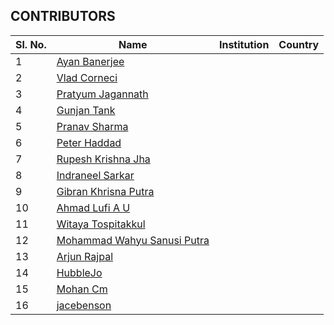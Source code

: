 ## CONTRIBUTORS

| Sl. No. | Name | Institution | Country |
| ------- | ---- | ----------- | ------- |
|1| [Ayan Banerjee](https://github.com/ayan-b) | | |
|2| [Vlad Corneci](https://github.com/asaltvld30) | | |
|3| [Pratyum Jagannath](https://github.com/pratyum) | | |
|4| [Gunjan Tank](https://github.com/gunjan01) | | |
|5| [Pranav Sharma](https://github.com/sharma-p) | | |
|6| [Peter Haddad](https://github.com/PeterHdd) | | |
|7| [Rupesh Krishna Jha](https://github.com/Rupeshiya) | | |
|8| [Indraneel Sarkar](https://github.com/sark01) | | |
|9| [Gibran Khrisna Putra](https://github.com/brantem) | | |
|10| [Ahmad Lufi A U](https://github.com/ahmadlufiau) | | |
|11| [Witaya Tospitakkul](https://github.com/wtospit) | | |
|12| [Mohammad Wahyu Sanusi Putra](https://github.com/waysp) | | |
|13| [Arjun Rajpal](https://github.com/arjunrajpal) | | |
|14| [HubbleJo](https://github.com/hubblejo) | | |
|15| [Mohan Cm](https://github.com/mohancm) | | |
|16| [jacebenson](https://github.com/jacebenson) | | |
